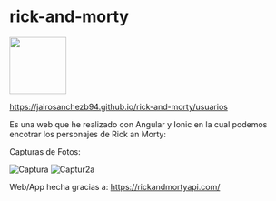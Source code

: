 # rick-and-morty

<img src="https://media.giphy.com/media/l378BzHA5FwWFXVSg/giphy.gif" width="100px">

https://jairosanchezb94.github.io/rick-and-morty/usuarios

Es una web que he realizado con Angular y Ionic en la cual podemos encotrar los personajes de Rick an Morty: 

Capturas de Fotos: 

![Captura](https://user-images.githubusercontent.com/32551746/111355761-fa1f6300-8687-11eb-9ae8-3cd552cd2e27.JPG)
![Captur2a](https://user-images.githubusercontent.com/32551746/111355774-fc81bd00-8687-11eb-8e59-ccd4f029064a.JPG)

Web/App hecha gracias a: https://rickandmortyapi.com/


